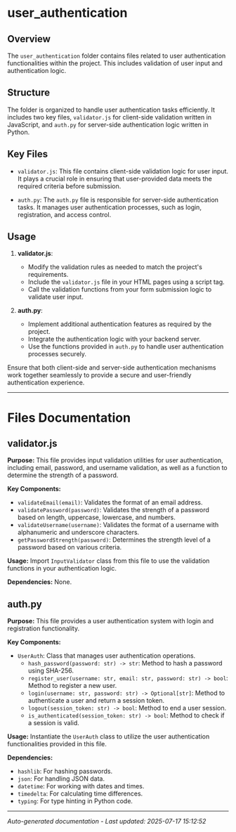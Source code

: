 # user_authentication

## Overview
The `user_authentication` folder contains files related to user authentication functionalities within the project. This includes validation of user input and authentication logic.

## Structure
The folder is organized to handle user authentication tasks efficiently. It includes two key files, `validator.js` for client-side validation written in JavaScript, and `auth.py` for server-side authentication logic written in Python.

## Key Files
- `validator.js`: This file contains client-side validation logic for user input. It plays a crucial role in ensuring that user-provided data meets the required criteria before submission.
  
- `auth.py`: The `auth.py` file is responsible for server-side authentication tasks. It manages user authentication processes, such as login, registration, and access control.

## Usage
1. **validator.js**:
   - Modify the validation rules as needed to match the project's requirements.
   - Include the `validator.js` file in your HTML pages using a script tag.
   - Call the validation functions from your form submission logic to validate user input.

2. **auth.py**:
   - Implement additional authentication features as required by the project.
   - Integrate the authentication logic with your backend server.
   - Use the functions provided in `auth.py` to handle user authentication processes securely.

Ensure that both client-side and server-side authentication mechanisms work together seamlessly to provide a secure and user-friendly authentication experience.

---

# Files Documentation

## validator.js

**Purpose:** This file provides input validation utilities for user authentication, including email, password, and username validation, as well as a function to determine the strength of a password.

**Key Components:**
- `validateEmail(email)`: Validates the format of an email address.
- `validatePassword(password)`: Validates the strength of a password based on length, uppercase, lowercase, and numbers.
- `validateUsername(username)`: Validates the format of a username with alphanumeric and underscore characters.
- `getPasswordStrength(password)`: Determines the strength level of a password based on various criteria.

**Usage:** Import `InputValidator` class from this file to use the validation functions in your authentication logic.

**Dependencies:** None.

## auth.py

**Purpose:** This file provides a user authentication system with login and registration functionality.

**Key Components:**
- `UserAuth`: Class that manages user authentication operations.
  - `hash_password(password: str) -> str`: Method to hash a password using SHA-256.
  - `register_user(username: str, email: str, password: str) -> bool`: Method to register a new user.
  - `login(username: str, password: str) -> Optional[str]`: Method to authenticate a user and return a session token.
  - `logout(session_token: str) -> bool`: Method to end a user session.
  - `is_authenticated(session_token: str) -> bool`: Method to check if a session is valid.

**Usage:** Instantiate the `UserAuth` class to utilize the user authentication functionalities provided in this file.

**Dependencies:** 
- `hashlib`: For hashing passwords.
- `json`: For handling JSON data.
- `datetime`: For working with dates and times.
- `timedelta`: For calculating time differences.
- `typing`: For type hinting in Python code.

---
*Auto-generated documentation - Last updated: 2025-07-17 15:12:52*
